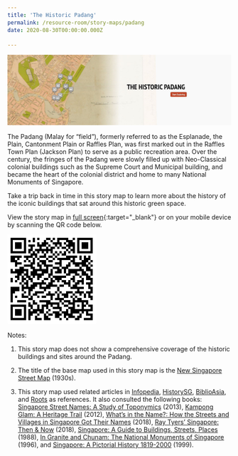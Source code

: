 ```yaml
---
title: 'The Historic Padang'
permalink: /resource-room/story-maps/padang
date: 2020-08-30T00:00:00.000Z

---
```



<img src="/images/storymap-image-padang.png" alt="storymap-padang"/>

The Padang (Malay for “field”), formerly referred to as the Esplanade, the Plain, Cantonment Plain or Raffles Plan, was first marked out in the Raffles Town Plan (Jackson Plan) to serve as a public recreation area. Over the century, the fringes of the Padang were slowly filled up with Neo-Classical colonial buildings such as the Supreme Court and Municipal building, and became the heart of the colonial district and home to many National Monuments of Singapore.

Take a trip back in time in this story map to learn more about the history of the iconic buildings that sat around this historic green space.

View the story map in [full screen]( https://uploads.knightlab.com/storymapjs/04f5c05311b7e48aadefd0cdd269c308/historic-padang/index.html){:target="_blank"} or on your mobile device by scanning the QR code below.

<img src="/images/qr-code-storymap-padang.png" alt="qr-code-storymap-padang" style="width:200px;" />

Notes:
1. This story map does not show a comprehensive coverage of the historic buildings and sites around the Padang.

2. The title of the base map used in this story map is the [New Singapore Street Map](https://www.nas.gov.sg/archivesonline/maps_building_plans/record-details/f7db6648-115c-11e3-83d5-0050568939ad) (1930s).


3. This story map used related articles in [Infopedia](https://eresources.nlb.gov.sg/infopedia/), [HistorySG](http://eresources.nlb.gov.sg/history), [BiblioAsia](https://www.nlb.gov.sg/Browse/BiblioAsia.aspx), and [Roots](https://www.roots.sg/) as references. It also consulted the following books: [Singapore Street Names: A Study of Toponymics](https://eservice.nlb.gov.sg/item_holding.aspx?bid=200123850) (2013), [Kampong Glam: A Heritage Trail](https://eservice.nlb.gov.sg/item_holding.aspx?bid=202791317) (2012), [What’s in the Name?: How the Streets and Villages in Singapore Got Their Names](https://eservice.nlb.gov.sg/item_holding.aspx?bid=202924449) (2018), [Ray Tyers’ Singapore: Then & Now](https://eservice.nlb.gov.sg/item_holding.aspx?bid=203784837) (2018), [Singapore: A Guide to Buildings, Streets, Places](http://eservice.nlb.gov.sg/item_holding.aspx?bid=4712298) (1988), [In Granite and Chunam: The National Monuments of Singapore](http://eservice.nlb.gov.sg/item_holding_s.aspx?bid=7919754) (1996), and [Singapore: A Pictorial History 1819-2000](http://eservice.nlb.gov.sg/item_holding.aspx?bid=9651676) (1999).
